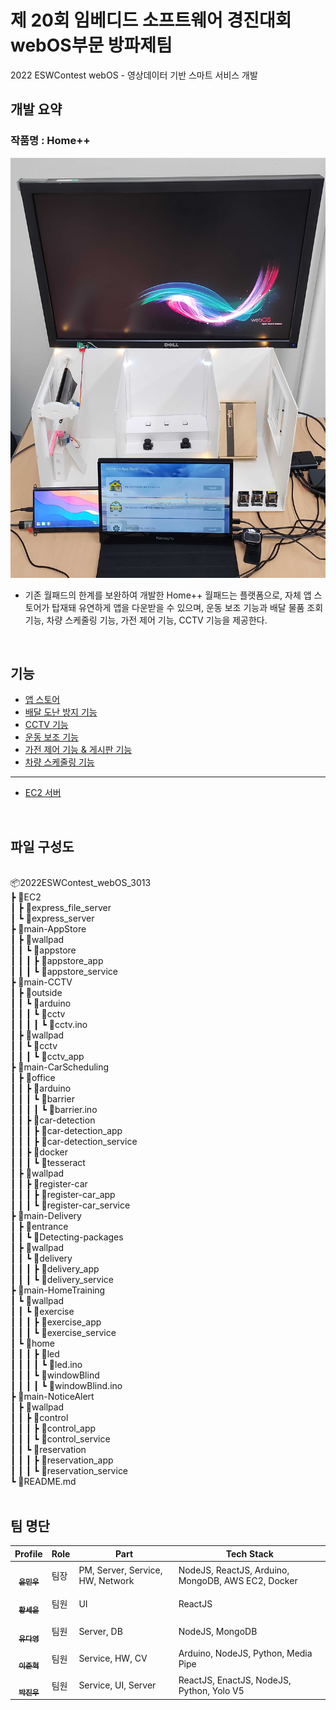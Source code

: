 # 제 20회 임베디드 소프트웨어 경진대회 webOS부문 방파제팀
2022 ESWContest webOS - 영상데이터 기반 스마트 서비스 개발

## 개발 요약
### 작품명 : Home++
![Home++](Home.jpg)

- 기존 월패드의 한계를 보완하여 개발한 Home++ 월패드는 플랫폼으로, 자체 앱 스토어가 탑재돼 유연하게 앱을 다운받을 수 있으며, 운동 보조 기능과 배달 물품 조회 기능, 차량 스케줄링 기능, 가전 제어 기능, CCTV 기능을 제공한다.

<br/>

## 기능

- <a href="https://github.com/ymw0407/2022ESWContest_webOS_3013/tree/master/main-AppStore">앱 스토어</a>
- <a href="https://github.com/ymw0407/2022ESWContest_webOS_3013/tree/master/main-Delivery">배달 도난 방지 기능</a>
- <a href="https://github.com/ymw0407/2022ESWContest_webOS_3013/tree/master/main-CCTV">CCTV 기능</a>
- <a href="https://github.com/ymw0407/2022ESWContest_webOS_3013/tree/master/main-HomeTraining/wallpad/exercise">운동 보조 기능</a>
- <a href="https://github.com/ymw0407/2022ESWContest_webOS_3013/tree/master/main-NoticeAlert">가전 제어 기능 & 게시판 기능</a>
- <a href="https://github.com/ymw0407/2022ESWContest_webOS_3013/tree/master/main-CarScheduling">차량 스케줄링 기능</a>
---
- <a href="https://github.com/ymw0407/2022ESWContest_webOS_3013/tree/master/EC2">EC2 서버</a>

<br>

## 파일 구성도
<br/>
📦2022ESWContest_webOS_3013 <br/>
 ┣ 📂EC2 <br/>
 ┃ ┣ 📂express_file_server <br/>
 ┃ ┗ 📂express_server <br/>
 ┣ 📂main-AppStore <br/>
 ┃ ┣ 📂wallpad <br/>
 ┃ ┃ ┗ 📂appstore <br/>
 ┃ ┃ ┃ ┣ 📂appstore_app <br/>
 ┃ ┃ ┃ ┗ 📂appstore_service <br/>
 ┣ 📂main-CCTV <br/>
 ┃ ┣ 📂outside <br/>
 ┃ ┃ ┗ 📂arduino <br/>
 ┃ ┃ ┃ ┗ 📂cctv <br/>
 ┃ ┃ ┃ ┃ ┗ 📜cctv.ino <br/>
 ┃ ┣ 📂wallpad <br/>
 ┃ ┃ ┗ 📂cctv <br/>
 ┃ ┃ ┃ ┗ 📂cctv_app <br/>
 ┣ 📂main-CarScheduling <br/>
 ┃ ┣ 📂office <br/>
 ┃ ┃ ┣ 📂arduino <br/>
 ┃ ┃ ┃ ┗ 📂barrier <br/>
 ┃ ┃ ┃ ┃ ┗ 📜barrier.ino <br/>
 ┃ ┃ ┣ 📂car-detection <br/>
 ┃ ┃ ┃ ┣ 📂car-detection_app <br/>
 ┃ ┃ ┃ ┣ 📂car-detection_service <br/>
 ┃ ┃ ┣ 📂docker <br/>
 ┃ ┃ ┃ ┗ 📂tesseract <br/>
 ┃ ┣ 📂wallpad <br/>
 ┃ ┃ ┣ 📂register-car <br/>
 ┃ ┃ ┃ ┣ 📂register-car_app <br/>
 ┃ ┃ ┃ ┗ 📂register-car_service <br/>
 ┣ 📂main-Delivery <br/>
 ┃ ┣ 📂entrance <br/>
 ┃ ┃ ┗ 📂Detecting-packages <br/>
 ┃ ┣ 📂wallpad <br/>
 ┃ ┃ ┗ 📂delivery <br/>
 ┃ ┃ ┃ ┣ 📂delivery_app <br/>
 ┃ ┃ ┃ ┗ 📂delivery_service <br/>
 ┣ 📂main-HomeTraining <br/>
 ┃ ┗ 📂wallpad <br/>
 ┃ ┃ ┗ 📂exercise <br/>
 ┃ ┃ ┃ ┣ 📂exercise_app <br/>
 ┃ ┃ ┃ ┗ 📂exercise_service <br/>
 ┃ ┗ 📂home <br/>
 ┃ ┃ ┃ ┣ 📂led <br/>
 ┃ ┃ ┃ ┃ ┗ 📜led.ino <br/>
 ┃ ┃ ┃ ┗ 📂windowBlind <br/>
 ┃ ┃ ┃ ┃ ┗ 📜windowBlind.ino <br/>
 ┣ 📂main-NoticeAlert <br/>
 ┃ ┣ 📂wallpad <br/> 
 ┃ ┃ ┣ 📂control <br/>
 ┃ ┃ ┃ ┣ 📂control_app <br/>
 ┃ ┃ ┃ ┗ 📂control_service <br/>
 ┃ ┃ ┗ 📂reservation <br/>
 ┃ ┃ ┃ ┣ 📂reservation_app <br/>
 ┃ ┃ ┃ ┗ 📂reservation_service <br/>
 ┗ 📜README.md
<br><br>

## 팀 명단
| Profile | Role | Part | Tech Stack |
| ------- | ---- | ---- | ---------- |
| <div align="center"><a href="https://github.com/ymw0407"><img src="https://avatars.githubusercontent.com/u/77202633?v=4" width="70px;" alt=""/><br/><sub><b>윤민우</b><sub></a></div> | 팀장 | PM, Server, Service, HW, Network | NodeJS, ReactJS, Arduino, MongoDB, AWS EC2, Docker |
| <div align="center"><a href="https://github.com/seiyoon"><img src="https://avatars.githubusercontent.com/seiyoon" width="70px;" alt=""/><br/><sub><b>황세윤</b><sub></a></div> | 팀원 | UI | ReactJS |
| <div align="center"><a href="https://github.com/judyzero"><img src="https://avatars.githubusercontent.com/u/100904133?v=4" width="70px;" alt=""/><br/><sub><b>유다영</b></sub></a></div> | 팀원 | Server, DB | NodeJS, MongoDB |
| <div align="center"><a href="https://github.com/jjunh33"><img src="https://avatars.githubusercontent.com/u/57091983?v=4" width="70px;" alt=""/><br/><sub><b>이준혁</b></sub></a></div> | 팀원 | Service, HW, CV | Arduino, NodeJS, Python, Media Pipe |
| <div align="center"><a href="https://github.com/bentshrimp"><img src="https://avatars.githubusercontent.com/u/39232867?v=4" width="70px;" alt=""/><br/><sub><b>박진우</b></sub></a></div> | 팀원 | Service, UI, Server | ReactJS, EnactJS, NodeJS, Python, Yolo V5 |
